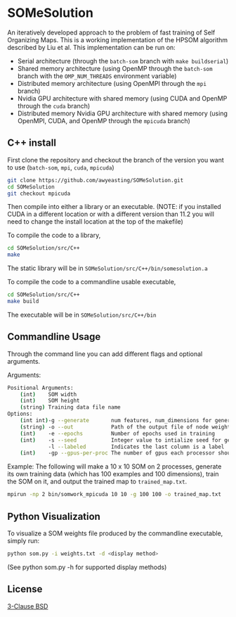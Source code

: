 # SOMeSolution
An iteratively developed approach to the problem of fast training of Self Organizing Maps. This is a working implementation of the HPSOM algorithm described by Liu et al. This implementation can be run on:
- Serial architecture (through the `batch-som` branch with `make buildserial`)
- Shared memory architecture (using OpenMP through the `batch-som` branch with the `OMP_NUM_THREADS` environment variable)
- Distributed memory architecture (using OpenMPI through the `mpi` branch)
- Nvidia GPU architecture with shared memory (using CUDA and OpenMP through the `cuda` branch)
- Distributed memory Nvidia GPU architecture with shared memory (using OpenMPI, CUDA, and OpenMP through the `mpicuda` branch)

## C++ install

First clone the repository and checkout the branch of the version you want to use (`batch-som`, `mpi`, `cuda`, `mpicuda`)
```bash
git clone https://github.com/awyeasting/SOMeSolution.git
cd SOMeSolution
git checkout mpicuda
```

Then compile into either a library or an executable. (NOTE: if you installed CUDA in a different location or with a different version than 11.2 you will need to change the install location at the top of the makefile)

To compile the code to a library,
```bash
cd SOMeSolution/src/C++
make
```
The static library will be in `SOMeSolution/src/C++/bin/somesolution.a`

To compile the code to a commandline usable executable,
```bash
cd SOMeSolution/src/C++
make build
```
The executable will be in `SOMeSolution/src/C++/bin`

## Commandline Usage

Through the command line you can add different flags and optional arguments.

Arguments:
```bash
Positional Arguments:
	(int)    SOM width
	(int)    SOM height
	(string) Training data file name
Options:
	(int int)-g --generate       num features, num_dimensions for generating random data
	(string) -o --out            Path of the output file of node weights
	(int)    -e --epochs         Number of epochs used in training
	(int)    -s --seed           Integer value to intialize seed for generating
	         -l --labeled        Indicates the last column is a label
	(int)    -gp --gpus-per-proc The number of gpus each processor should utilize
```

Example:
The following will make a 10 x 10 SOM on 2 processes, generate its own training data (which has 100 examples and 100 dimensions), train the SOM on it, and output the trained map to `trained_map.txt`.
```bash
mpirun -np 2 bin/somwork_mpicuda 10 10 -g 100 100 -o trained_map.txt
```

## Python Visualization

To visualize a SOM weights file produced by the commandline executable, simply run:
```bash
python som.py -i weights.txt -d <display method>
```
(See python som.py -h for supported display methods)

## License 
[3-Clause BSD](https://github.com/awyeasting/SOMeSolution/blob/master/LICENSE)
